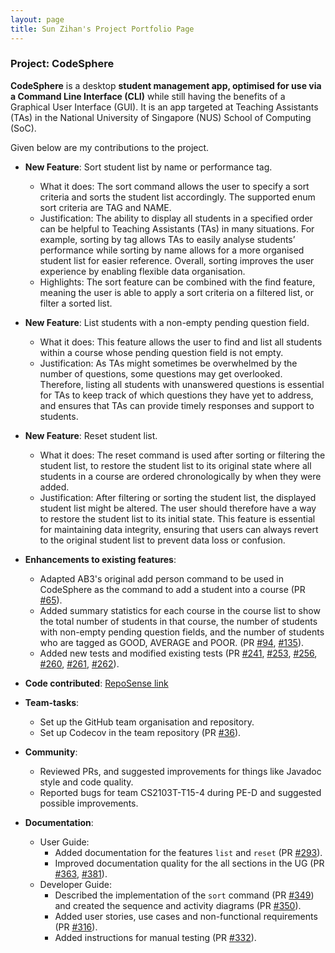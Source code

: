 ```yaml
---
layout: page
title: Sun Zihan's Project Portfolio Page
---
```


### Project: CodeSphere

**CodeSphere** is a desktop **student management app, optimised for use via a Command Line Interface (CLI)** while still having the benefits of a Graphical User Interface (GUI). It is an app targeted at Teaching Assistants (TAs) in the National University of Singapore (NUS) School of Computing (SoC).

Given below are my contributions to the project.

* **New Feature**: Sort student list by name or performance tag.
  * What it does: The sort command allows the user to specify a sort criteria and sorts the student list accordingly. The supported enum sort criteria are TAG and NAME.
  * Justification: The ability to display all students in a specified order can be helpful to Teaching Assistants (TAs) in many situations. For example, sorting by tag allows TAs to easily analyse students’ performance while sorting by name allows for a more organised student list for easier reference. Overall, sorting improves the user experience by enabling flexible data organisation.
  * Highlights: The sort feature can be combined with the find feature, meaning the user is able to apply a sort criteria on a filtered list, or filter a sorted list.

* **New Feature**: List students with a non-empty pending question field.
  * What it does: This feature allows the user to find and list all students within a course whose pending question field is not empty.
  * Justification: As TAs might sometimes be overwhelmed by the number of questions, some questions may get overlooked. Therefore, listing all students with unanswered questions is essential for TAs to keep track of which questions they have yet to address, and ensures that TAs can provide timely responses and support to students.

* **New Feature**: Reset student list.
  * What it does: The reset command is used after sorting or filtering the student list, to restore the student list to its original state where all students in a course are ordered chronologically by when they were added.
  * Justification: After filtering or sorting the student list, the displayed student list might be altered. The user should therefore have a way to restore the student list to its initial state. This feature is essential for maintaining data integrity, ensuring that users can always revert to the original student list to prevent data loss or confusion.

* **Enhancements to existing features**:
  * Adapted AB3's original add person command to be used in CodeSphere as the command to add a student into a course (PR [\#65](https://github.com/AY2324S1-CS2103T-W15-4/tp/pull/65)).
  * Added summary statistics for each course in the course list to show the total number of students in that course, the number of students with non-empty pending question fields, and the number of students who are tagged as GOOD, AVERAGE and POOR. (PR [\#94](https://github.com/AY2324S1-CS2103T-W15-4/tp/pull/94), [\#135](https://github.com/AY2324S1-CS2103T-W15-4/tp/pull/135)).
  * Added new tests and modified existing tests (PR [\#241](https://github.com/AY2324S1-CS2103T-W15-4/tp/pull/241), [\#253](https://github.com/AY2324S1-CS2103T-W15-4/tp/pull/253), [\#256](https://github.com/AY2324S1-CS2103T-W15-4/tp/pull/256), [\#260](https://github.com/AY2324S1-CS2103T-W15-4/tp/pull/260), [\#261](https://github.com/AY2324S1-CS2103T-W15-4/tp/pull/261), [\#262](https://github.com/AY2324S1-CS2103T-W15-4/tp/pull/262)).

* **Code contributed**: [RepoSense link](https://nus-cs2103-ay2324s1.github.io/tp-dashboard/?search=sunzihan23&breakdown=true)

* **Team-tasks**:
  * Set up the GitHub team organisation and repository.
  * Set up Codecov in the team repository (PR [\#36](https://github.com/AY2324S1-CS2103T-W15-4/tp/pull/36)).

* **Community**:
  * Reviewed PRs, and suggested improvements for things like Javadoc style and code quality.
  * Reported bugs for team CS2103T-T15-4 during PE-D and suggested possible improvements.

* **Documentation**:
  * User Guide:
    * Added documentation for the features `list` and `reset` (PR [\#293](https://github.com/AY2324S1-CS2103T-W15-4/tp/pull/293)).
    * Improved documentation quality for the all sections in the UG (PR [\#363](https://github.com/AY2324S1-CS2103T-W15-4/tp/pull/363), [\#381](https://github.com/AY2324S1-CS2103T-W15-4/tp/pull/381)).
  * Developer Guide:
    * Described the implementation of the `sort` command (PR [\#349](https://github.com/AY2324S1-CS2103T-W15-4/tp/pull/349)) and created the sequence and activity diagrams (PR [\#350](https://github.com/AY2324S1-CS2103T-W15-4/tp/pull/350)).
    * Added user stories, use cases and non-functional requirements (PR [\#316](https://github.com/AY2324S1-CS2103T-W15-4/tp/pull/316)).
    * Added instructions for manual testing (PR [\#332](https://github.com/AY2324S1-CS2103T-W15-4/tp/pull/332)).
